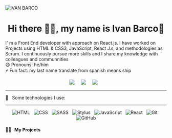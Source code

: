 ![IVAN BARCO](https://user-images.githubusercontent.com/67293795/130893427-aa85bbda-6ac5-4d28-b161-2fcd0ac4c8b7.png)
<h1 align='center'>Hi there 👋🏻, my name is Ivan Barco🚢</h1>


<p>I' m a Front End developer with approach on React.js. I have worked on Projects using HTML & CSS3, JavaScript, React J.s, and methodologies as Scrum. I continuously pursue more skills and I share my knowledge with colleagues and communnities <br>
😄 Pronouns: he/him <br>
⚡ Fun fact: my last name translate from spanish means ship
</p>
<p align="center">
 <a href="https://www.linkedin.com/in/ivanbarcop/"><img src="https://img.shields.io/badge/linkedin-%230077B5.svg?&style=for-the-badge&logo=linkedin&logoColor=white" /></a>&nbsp;&nbsp;&nbsp;&nbsp;
 <a href="https://twitter.com/ivanbarco_20"><img src="https://img.shields.io/badge/twitter-%231DA1F2.svg?&style=for-the-badge&logo=twitter&logoColor=white" /></a>&nbsp;&nbsp;&nbsp;&nbsp;
 <a href="https://platzi.com/p/Ivan_Barco/"><img src="https://img.shields.io/badge/Platzi-98CA3F.svg?&style=for-the-badge&logo=platzi&logoColor=white" /></a>&nbsp;&nbsp;&nbsp;&nbsp;
</p> 
<hr>
<div>
🎯 &nbsp;&nbsp;Some technologies I use:
<hr>
<p align="center">
  <img src="https://img.shields.io/badge/HTML5-E34F26?style=for-the-badge&logo=html5&logoColor=white" alt="HTML" />&nbsp;&nbsp;
  <img src="https://img.shields.io/badge/CSS3-1572B6?style=for-the-badge&logo=css3&logoColor=white" alt="CSS" />&nbsp;&nbsp;
  <img src="https://img.shields.io/badge/Sass-CC6699?style=for-the-badge&logo=sass&logoColor=white" alt="SASS" />&nbsp;&nbsp;
  <img src="https://img.shields.io/badge/Stylus-333333?style=for-the-badge&logo=stylus&logoColor=white" alt="Stylus" />&nbsp;&nbsp;
  <img src="https://img.shields.io/badge/JavaScript-323330?style=for-the-badge&logo=javascript&logoColor=F7DF1E"           alt="JavaScript"/>&nbsp;&nbsp;
  <img src="https://img.shields.io/badge/React-20232A?style=for-the-badge&logo=react&logoColor=61DAFB" alt="React" />&nbsp;&nbsp;
  <img src="https://img.shields.io/badge/Git-F05032?style=for-the-badge&logo=git&logoColor=white" alt="Git" />&nbsp;&nbsp;
  <img src="https://img.shields.io/badge/github%20-%23000.svg?&style=for-the-badge&logo=github&logoColor=white" alt="GitHub" />
</p>
</div>
<h4>👨‍💻&nbsp;&nbsp;&nbsp;My Projects</h4>
<!--
**IvanBarco/IvanBarco** is a ✨ _special_ ✨ repository because its `README.md` (this file) appears on your GitHub profile.

Here are some ideas to get you started:

- 🔭 I’m currently working on ...
- 🌱 I’m currently learning ...
- 👯 I’m looking to collaborate on ...
- 🤔 I’m looking for help with ...
- 💬 Ask me about ...
- 📫 How to reach me: ...
- 😄 Pronouns: ...
- ⚡ Fun fact: ...
-->
